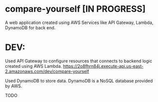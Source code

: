 # compare-yourself [IN PROGRESS]
A web application created using AWS Services like API Gateway, Lambda, DynamoDB for back end.

# DEV:
Used API Gateway to configure resources that connects to backend logic created using AWS Lambda.
https://2o8fhrn84j.execute-api.us-east-2.amazonaws.com/dev/compare-yourself

Used DynamoDB to store data. DynamoDB is a NoSQL database provided by AWS.

TODO




